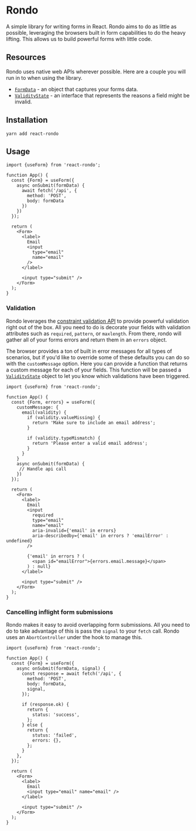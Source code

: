 # Rondo

A simple library for writing forms in React. Rondo aims to do as little as possible, leveraging the browsers built in form capabilities to do the heavy lifting. This allows us to build powerful forms with little code.

## Resources

Rondo uses native web APIs wherever possible. Here are a couple you will run in to when using the library.

- [`FormData`](https://developer.mozilla.org/en-US/docs/Web/API/FormData) - an object that captures your forms data.
- [`ValidityState`](https://developer.mozilla.org/en-US/docs/Web/API/ValidityState) - an interface that represents the reasons a field might be invalid.

## Installation

`yarn add react-rondo`

## Usage

```tsx
import {useForm} from 'react-rondo';

function App() {
  const {Form} = useForm({
    async onSubmit(formData) {
      await fetch('/api', {
        method: 'POST',
        body: formData
      })
    })
  });

  return (
    <Form>
      <label>
        Email
        <input
          type="email"
          name="email"
        />
      </label>

      <input type="submit" />
    </Form>
  );
}
```

### Validation

Rondo leverages the [constraint validation API](https://developer.mozilla.org/en-US/docs/Web/API/Constraint_validation) to provide powerful validation right out of the box. All you need to do is decorate your fields with validation attributes such as `required`, `pattern`, or `maxlength`. From there, rondo will gather all of your forms errors and return them in an `errors` object.

The browser provides a ton of built in error messages for all types of scenarios, but if you'd like to override some of these defaults you can do so with the `customMessage` option. Here you can provide a function that returns a custom message for each of your fields. This function will be passed a [`ValidityState`](https://developer.mozilla.org/en-US/docs/Web/API/ValidityState) object to let you know which validations have been triggered.

```tsx
import {useForm} from 'react-rondo';

function App() {
  const {Form, errors} = useForm({
    customMessage: {
      email(validity) {
        if (validity.valueMissing) {
          return 'Make sure to include an email address';
        }

        if (validity.typeMismatch) {
          return 'Please enter a valid email address';
        }
      }
    }
    async onSubmit(formData) {
     // Handle api call
    })
  });

  return (
    <Form>
      <label>
        Email
        <input
          required
          type="email"
          name="email"
          aria-invalid={'email' in errors}
          aria-describedby={'email' in errors ? 'emailError' : undefined}
        />

        {'email' in errors ? (
          <span id="emailError">{errors.email.message}</span>
        ) : null}
      </label>

      <input type="submit" />
    </Form>
  );
}
```

### Cancelling inflight form submissions

Rondo makes it easy to avoid overlapping form submissions. All you need to do to take advantage of this is pass the `signal` to your `fetch` call. Rondo uses an `AbortController` under the hook to manage this.

```tsx
import {useForm} from 'react-rondo';

function App() {
  const {Form} = useForm({
    async onSubmit(formData, signal) {
      const response = await fetch('/api', {
        method: 'POST',
        body: formData,
        signal,
      });

      if (response.ok) {
        return {
          status: 'success',
        };
      } else {
        return {
          stutus: 'failed',
          errors: {},
        };
      }
    },
  });

  return (
    <Form>
      <label>
        Email
        <input type="email" name="email" />
      </label>

      <input type="submit" />
    </Form>
  );
}
```
